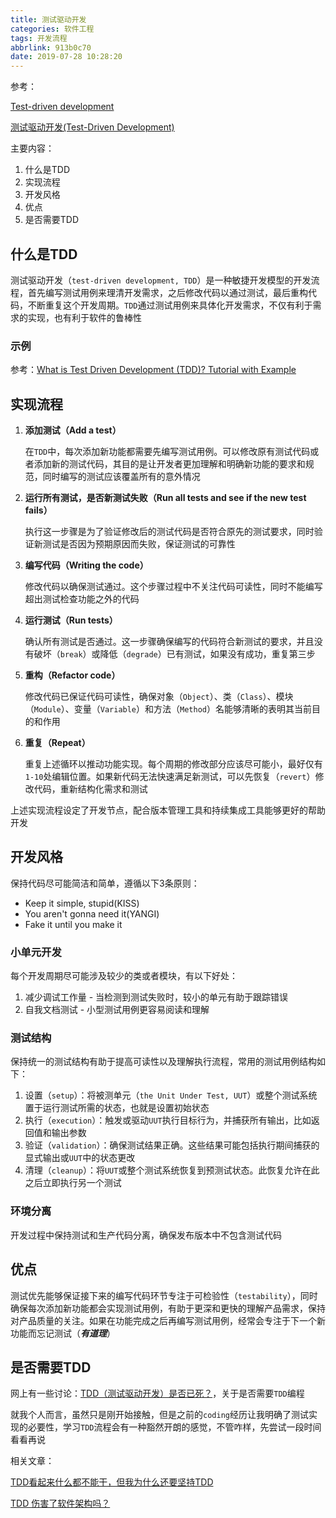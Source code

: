 ```yaml
---
title: 测试驱动开发
categories: 软件工程
tags: 开发流程
abbrlink: 913b0c70
date: 2019-07-28 10:28:20
---
```


参考：

[Test-driven development](https://en.wikipedia.org/wiki/Test-driven_development#Benefits)

[测试驱动开发(Test-Driven Development)](https://baike.baidu.com/item/TDD/9064369)

主要内容：

1. 什么是TDD
2. 实现流程
3. 开发风格
4. 优点
5. 是否需要TDD

## 什么是TDD

测试驱动开发（`test-driven development, TDD`）是一种敏捷开发模型的开发流程，首先编写测试用例来理清开发需求，之后修改代码以通过测试，最后重构代码，不断重复这个开发周期。`TDD`通过测试用例来具体化开发需求，不仅有利于需求的实现，也有利于软件的鲁棒性

### 示例

参考：[What is Test Driven Development (TDD)? Tutorial with Example](https://www.guru99.com/test-driven-development.html)

## 实现流程

1. **添加测试（Add a test）**

    在`TDD`中，每次添加新功能都需要先编写测试用例。可以修改原有测试代码或者添加新的测试代码，其目的是让开发者更加理解和明确新功能的要求和规范，同时编写的测试应该覆盖所有的意外情况
2. **运行所有测试，是否新测试失败（Run all tests and see if the new test fails）**

    执行这一步骤是为了验证修改后的测试代码是否符合原先的测试要求，同时验证新测试是否因为预期原因而失败，保证测试的可靠性
3. **编写代码（Writing the code）**

    修改代码以确保测试通过。这个步骤过程中不关注代码可读性，同时不能编写超出测试检查功能之外的代码
4. **运行测试（Run tests）**

    确认所有测试是否通过。这一步骤确保编写的代码符合新测试的要求，并且没有破坏（`break`）或降低（`degrade`）已有测试，如果没有成功，重复第三步
5. **重构（Refactor code）**

    修改代码已保证代码可读性，确保对象（`Object`）、类（`Class`）、模块（`Module`）、变量（`Variable`）和方法（`Method`）名能够清晰的表明其当前目的和作用
6. **重复（Repeat）**

    重复上述循环以推动功能实现。每个周期的修改部分应该尽可能小，最好仅有`1-10`处编辑位置。如果新代码无法快速满足新测试，可以先恢复（`revert`）修改代码，重新结构化需求和测试

上述实现流程设定了开发节点，配合版本管理工具和持续集成工具能够更好的帮助开发

## 开发风格

保持代码尽可能简洁和简单，遵循以下3条原则：

* Keep it simple, stupid(KISS)
* You aren't gonna need it(YANGI)
* Fake it until you make it

### 小单元开发

每个开发周期尽可能涉及较少的类或者模块，有以下好处：

1. 减少调试工作量 - 当检测到测试失败时，较小的单元有助于跟踪错误
2. 自我文档测试 - 小型测试用例更容易阅读和理解

### 测试结构

保持统一的测试结构有助于提高可读性以及理解执行流程，常用的测试用例结构如下：

1. 设置（`setup`）：将被测单元（`the Unit Under Test, UUT`）或整个测试系统置于运行测试所需的状态，也就是设置初始状态
2. 执行（`execution`）：触发或驱动`UUT`执行目标行为，并捕获所有输出，比如返回值和输出参数
3. 验证（`validation`）：确保测试结果正确。这些结果可能包括执行期间捕获的显式输出或`UUT`中的状态更改
4. 清理（`cleanup`）：将`UUT`或整个测试系统恢复到预测试状态。此恢复允许在此之后立即执行另一个测试

### 环境分离

开发过程中保持测试和生产代码分离，确保发布版本中不包含测试代码

## 优点

测试优先能够保证接下来的编写代码环节专注于可检验性（`testability`），同时确保每次添加新功能都会实现测试用例，有助于更深和更快的理解产品需求，保持对产品质量的关注。如果在功能完成之后再编写测试用例，经常会专注于下一个新功能而忘记测试（***有道理***）

## 是否需要TDD

网上有一些讨论：[TDD（测试驱动开发）是否已死？](https://www.zhihu.com/question/37623307)，关于是否需要`TDD`编程

就我个人而言，虽然只是刚开始接触，但是之前的`coding`经历让我明确了测试实现的必要性，学习`TDD`流程会有一种豁然开朗的感觉，不管咋样，先尝试一段时间看看再说

相关文章：

[TDD看起来什么都不能干，但我为什么还要坚持TDD](https://zhuanlan.zhihu.com/p/29074678)

[TDD 伤害了软件架构吗？](https://zhuanlan.zhihu.com/p/25571122)